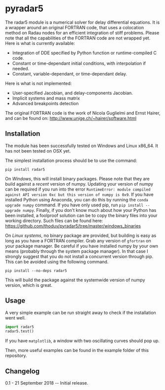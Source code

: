 # pyradar5

The radar5 module is a numerical solver for delay differential equations. It is a wrapper around an original FORTRAN code, that uses a colocation method on Radau nodes for an efficient integration of stiff problems. Please note that all the capabilities of the FORTRAN code are not wrapped yet. Here is what is currently available:

* Integration of DDE specified by Python function or runtime-compiled C code.
* Constant or time-dependant initial conditions, with interpolation if needed.
* Constant, variable-dependant, or time-dependant delay.

Here is what is not implemented:

* User-specified Jacobian, and delay-components Jacobian.
* Implicit systems and mass matrix
* Advanced breakpoints detection

The original FORTRAN code is the work of Nicola Guglielmi and Ernst Hairer, and can be found on: http://www.unige.ch/~hairer/software.html

## Installation

The module has been successfully tested on Windows and Linux x86_64. It has not been tested on OSX yet. 

The simplest installation process should be to use the command:

```
pip install radar5
```

On _Windows_, this will install binary packages. Please note that they are build against a _recent_ version of numpy. Updating your version of numpy can be required if you run into the error `RuntimeError: module compiled against API version 0xc but this version of numpy is 0x9`. If you have installed Python using Αnaconda, you can do this by running the `conda upgrade numpy` command. If you have only used pip, run `pip install --upgrade numpy`. Finally, if you don't know much about how your Python has been installed, a foolproof solution can be to copy the binary files into your working directory. Such files can be found here: https://github.com/thoduv/pyradar5/tree/master/windows_binaries

On _Linux systems_, no binary package are provided, but building is easy as long as you have a FORTRAN compiler. Grab any version of `gfortran` on your package manager. Be careful if you have installed numpy by your own means (probably through the system package manager). In that case I strongly suggest that you do not install a concurrent version through pip. This can be avoided using the following command.

```
pip install --no-deps radar5
```

This will build the package against the systemwide version of numpy version, which is great.

## Usage

A very simple example can be run straight away to check if the installation went well.
```python
import radar5
radar5.test()
```

If you have `matplotlib`, a window with two oscillating curves should pop up.

Then, more useful examples can be found in the example folder of this repository.

## Changelog

0.1 - 21 September 2018
-- Initial release.


